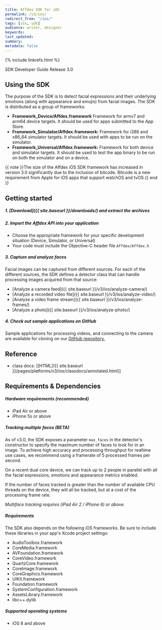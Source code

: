 ```yaml
---
title: Affdex SDK for iOS  
permalink: /v3/ios/  
redirect_from: "/ios/"
tags: [ios, sdk]  
audience: writer, designer  
keywords:  
last_updated:  
summary:  
metadata: false
---
```


{% include linkrefs.html %}

SDK Developer Guide Release 3.0

## Using the SDK

The purpose of the SDK is to detect facial expressions and their underlying emotions (along with appearance and emojis) from facial images. The SDK is distributed as a group of frameworks:

* **Framework_Device/Affdex.framework** Framework for armv7 and arm64 device targets. It should be used for apps submitted to the App Store.
* **Framework_Simulator/Affdex.framework:** Framework for i386 and x86_64 simulator targets. It should be used with apps to be run on the simulator.
* **Framework_Universal/Affdex.framework:** Framework for both device and simulator targets. It should be used to test the app binary to be run on both the simulator and on a device.

{{ note }}The size of the Affdex iOS SDK framework has increased in version 3.0 significantly due to the inclusion of bitcode. 
Bitcode is a new requirement from Apple for iOS apps that support watchOS and tvOS.{{ end }} 

## Getting started

##### 1. [Download]({{ site.baseurl }}/downloads/) and extract the archives
##### 2. Import the Affdex API into your application
* Choose the appropriate framework for your specific development situation (Device, Simulator, or Universal)
* Your code must include the Objective-C header file `Affdex/Affdex.h`

##### 3. Capture and analyze faces

Facial images can be captured from different sources. For each of the different sources, the SDK defines a detector class that can handle processing images acquired from that source:

* [Analyze a camera feed]({{ site.baseurl }}/v3/ios/analyze-camera/)
* [Analyze a recorded video file]({{ site.baseurl }}/v3/ios/analyze-video/)
* [Analyze a video frame stream]({{ site.baseurl }}/v3/ios/analyze-frames/)
* [Analyze a photo]({{ site.baseurl }}/v3/ios/analyze-photo/)

##### 4. Check out sample applications on GitHub
Sample applications for processing videos, and connecting to the camera are available for cloning on our [GitHub repository.](http://github.com/Affectiva/ios-sdk-samples)

## Reference
* class docs: [[HTML]({{ site.baseurl }}/pages/platforms/v3/ios/classdocs/annotated.html)]


## Requirements & Dependencies

##### Hardware requirements (recommended)

*	iPad Air or above
*	iPhone 5s or above

##### Tracking multiple faces (BETA)
As of v3.0, the SDK exposes a parameter `max_faces` in the detector's constructor to specify the maximum number of faces to look for in an image. To achieve high accuracy and processing throughput for realtime use cases, we recommend using a framerate of 5 processed frames per second.  


On a recent dual core device, we can track up to 2 people in parallel with all the facial expressions, emotions and appearance metrics enabled.

If the number of faces tracked is greater than the number of available CPU threads on the device, they will all be tracked, but at a cost of the processing frame rate.

*Multiface tracking requires (iPad Air 2 / iPhone 6) or above.*

##### Requirements

The SDK also depends on the following iOS frameworks. Be sure to include these libraries in your app's Xcode project settings:

* AudioToolbox.framework
* CoreMedia.framework
*	AVFoundation.framework
* CoreVideo.framework
* QuartzCore.framework
* CoreImage.framework
* CoreGraphics.framework
* UIKit.framework
* Foundation.framework
* SystemConfiguration.framework
* AssetsLibrary.framework
* libc++.dylib

##### Supported operating systems

*	iOS 8 and above